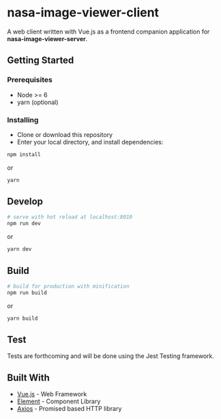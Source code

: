 # nasa-image-viewer-client

A web client written with Vue.js as a frontend companion application for **nasa-image-viewer-server**.

## Getting Started

### Prerequisites

* Node >= 6
* yarn (optional)

### Installing

 - Clone or download this repository
 - Enter your local directory, and install dependencies:

``` bash
npm install
```
or
``` bash
yarn
```

## Develop

``` bash
# serve with hot reload at localhost:8010
npm run dev
```
or
```bash
yarn dev
```

## Build

``` bash
# build for production with minification
npm run build
```
or
```bash
yarn build
```

## Test

Tests are forthcoming and will be done using the Jest Testing framework.

## Built With

* [Vue.js](https://vuejs.org/) - Web Framework
* [Element](https://element.eleme.io) - Component Library
* [Axios](https://github.com/axios/axios) - Promised based HTTP library
